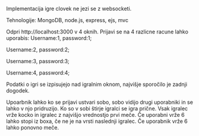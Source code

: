 Implementacija igre clovek ne jezi se z websocketi.

Tehnologije:
MongoDB, node.js, express, ejs, mvc

Odpri http://localhost:3000 v 4 oknih. Prijavi se na 4 razlicne racune lahko uporabis: 
Username:1, password:1;

Username:2, password:2;

Username:3, password:3;

Username:4, password:4;

Podatki o igri se izpisujejo nad igralnim oknom, najvišje sporočilo je zadnji dogodek.

Upoarbnik lahko ko se prijavi ustvari sobo, sobo vidijo drugi uporabniki in se lahko v njo pridruzijo. Ko so v sobi štirje igralci se igra prične. Vsak igralec vrže kocko in igralec z najvišjo vrednostjo prvi meče.
Če uporabni vrže 6 lahko stopi iz boxa, če ne je na vrsti naslednji igralec. Če uporabnik vrže 6 lahko ponovno meče.
